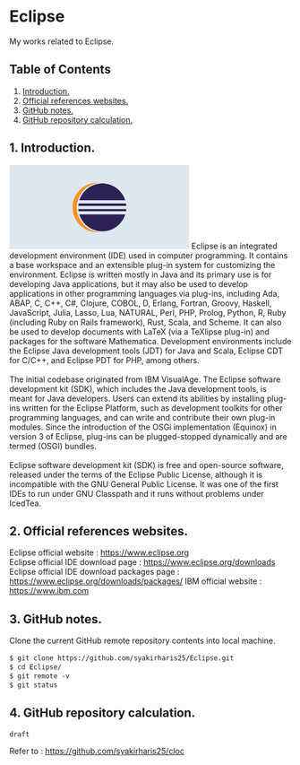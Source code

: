 # Eclipse
My works related to Eclipse.

## Table of Contents
1. [Introduction.](#introduction)
2. [Official references websites.](#references)
3. [GitHub notes.](#github)
4. [GitHub repository calculation.](#calculation)

<a name="introduction"></a>
## 1. Introduction.
<img src="eclipse.png" height="150">
Eclipse is an integrated development environment (IDE) used in computer programming. It contains a base workspace and an extensible plug-in system for customizing the environment. Eclipse is written mostly in Java and its primary use is for developing Java applications, but it may also be used to develop applications in other programming languages via plug-ins, including Ada, ABAP, C, C++, C#, Clojure, COBOL, D, Erlang, Fortran, Groovy, Haskell, JavaScript, Julia, Lasso, Lua, NATURAL, Perl, PHP, Prolog, Python, R, Ruby (including Ruby on Rails framework), Rust, Scala, and Scheme. It can also be used to develop documents with LaTeX (via a TeXlipse plug-in) and packages for the software Mathematica. Development environments include the Eclipse Java development tools (JDT) for Java and Scala, Eclipse CDT for C/C++, and Eclipse PDT for PHP, among others.
<br /><br />
The initial codebase originated from IBM VisualAge. The Eclipse software development kit (SDK), which includes the Java development tools, is meant for Java developers. Users can extend its abilities by installing plug-ins written for the Eclipse Platform, such as development toolkits for other programming languages, and can write and contribute their own plug-in modules. Since the introduction of the OSGi implementation (Equinox) in version 3 of Eclipse, plug-ins can be plugged-stopped dynamically and are termed (OSGI) bundles.
<br /><br />
Eclipse software development kit (SDK) is free and open-source software, released under the terms of the Eclipse Public License, although it is incompatible with the GNU General Public License. It was one of the first IDEs to run under GNU Classpath and it runs without problems under IcedTea.

<a name="references"></a>
## 2. Official references websites. <br />
Eclipse official website : https://www.eclipse.org <br />
Eclipse official IDE download page : https://www.eclipse.org/downloads <br />
Eclipse official IDE download packages page : https://www.eclipse.org/downloads/packages/
IBM official website : https://www.ibm.com  <br />

<a name="github"></a>
## 3. GitHub notes.
Clone the current GitHub remote repository contents into local machine.
```
$ git clone https://github.com/syakirharis25/Eclipse.git
$ cd Eclipse/
$ git remote -v
$ git status
```

<a name="calculation"></a>
## 4. GitHub repository calculation.
```
draft
```
Refer to : https://github.com/syakirharis25/cloc
